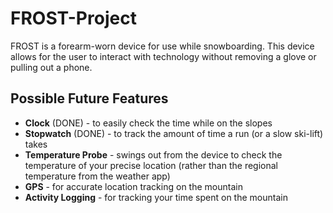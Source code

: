 # FROST-Project
FROST is a forearm-worn device for use while snowboarding. This device allows for the user to interact with technology without removing a glove or pulling out a phone.

## Possible Future Features
- **Clock** (DONE) - to easily check the time while on the slopes
- **Stopwatch** (DONE) - to track the amount of time a run (or a slow ski-lift) takes
- **Temperature Probe** - swings out from the device to check the temperature of your precise location (rather than the regional temperature from the weather app)
- **GPS** - for accurate location tracking on the mountain
- **Activity Logging** - for tracking your time spent on the mountain
